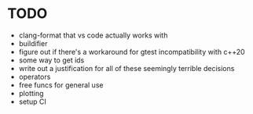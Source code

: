 # TODO
* clang-format that vs code actually works with
* buildifier
* figure out if there's a workaround for gtest incompatibility with c++20
* some way to get ids
* write out a justification for all of these seemingly terrible decisions
* operators
* free funcs for general use
* plotting
* setup CI
